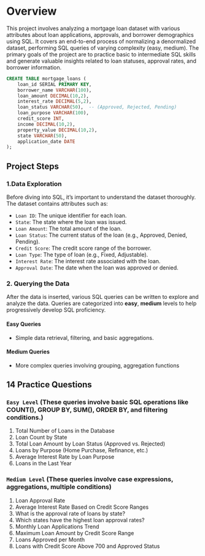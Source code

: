 # Overview
This project involves analyzing a mortgage loan dataset with various attributes about loan applications, approvals, and borrower demographics using SQL. It covers an end-to-end process of normalizing a denormalized dataset, performing SQL queries of varying complexity (easy, medium). The primary goals of the project are to practice basic to intermediate SQL skills and generate valuable insights related to loan statuses, approval rates, and borrower information.

```sql
CREATE TABLE mortgage_loans (
    loan_id SERIAL PRIMARY KEY,
    borrower_name VARCHAR(100),
    loan_amount DECIMAL(10,2),
    interest_rate DECIMAL(5,2),
    loan_status VARCHAR(50),  -- (Approved, Rejected, Pending)
    loan_purpose VARCHAR(100),
    credit_score INT,
    income DECIMAL(10,2),
    property_value DECIMAL(10,2),
    state VARCHAR(50),
    application_date DATE
);
```
## Project Steps

### 1.Data Exploration
Before diving into SQL, it’s important to understand the dataset thoroughly. The dataset contains attributes such as:
- `Loan ID`: The unique identifier for each loan.
- `State`: The state where the loan was issued.
- `Loan Amount`: The total amount of the loan.
- `Loan Status`: The current status of the loan (e.g., Approved, Denied, Pending).
- `Credit Score`: The credit score range of the borrower.
- `Loan Type`: The type of loan (e.g., Fixed, Adjustable).
- `Interest Rate`: The interest rate associated with the loan.
- `Approval Date`: The date when the loan was approved or denied.

### 2. Querying the Data
After the data is inserted, various SQL queries can be written to explore and analyze the data. Queries are categorized into **easy**, **medium** levels to help progressively develop SQL proficiency.

#### Easy Queries
- Simple data retrieval, filtering, and basic aggregations.
  
#### Medium Queries
- More complex queries involving grouping, aggregation functions

## 14 Practice Questions

### `Easy Level` (These queries involve basic SQL operations like COUNT(), GROUP BY, SUM(), ORDER BY, and filtering conditions.)
1. Total Number of Loans in the Database
2. Loan Count by State
3. Total Loan Amount by Loan Status (Approved vs. Rejected)
4. Loans by Purpose (Home Purchase, Refinance, etc.)
5. Average Interest Rate by Loan Purpose
6. Loans in the Last Year

### `Medium Level` (These queries involve case expressions, aggregations, multiple conditions)
1. Loan Approval Rate
2. Average Interest Rate Based on Credit Score Ranges
3. What is the approval rate of loans by state?
4. Which states have the highest loan approval rates?
5. Monthly Loan Applications Trend
6. Maximum Loan Amount by Credit Score Range
7. Loans Approved per Month
8. Loans with Credit Score Above 700 and Approved Status

